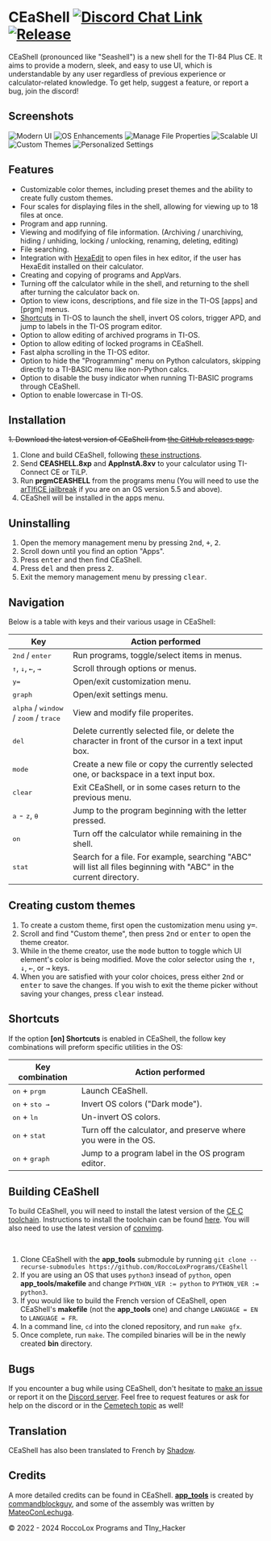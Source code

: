 # CEaShell [![Discord Chat Link](https://img.shields.io/discord/1012426214226530424?logo=discord)](https://discord.gg/RDTtu258fW) [![Release](https://img.shields.io/github/v/release/RoccoLoxPrograms/CEaShell?include_prereleases)](https://github.com/roccoloxprograms/shell/releases/latest)

CEaShell (pronounced like "Seashell") is a new shell for the TI-84 Plus CE. It aims to provide a modern, sleek, and easy to use UI, which is understandable by any user regardless of previous experience or calculator-related knowledge. To get help, suggest a feature, or report a bug, join the discord!

## Screenshots

![Modern UI](screenshots/shell.gif "Modern UI")    ![OS Enhancements](screenshots/osFileInfo.gif "OS Enhancements")
![Manage File Properties](screenshots/fileInfo.png "Manage File Properties")      ![Scalable UI](screenshots/scalableUI.gif "Scalable UI")
![Custom Themes](screenshots/customTheme.gif "Custom Themes")      ![Personalized Settings](screenshots/settings.gif "Personalized Settings")

## Features

* Customizable color themes, including preset themes and the ability to create fully custom themes.
* Four scales for displaying files in the shell, allowing for viewing up to 18 files at once.
* Program and app running.
* Viewing and modifying of file information. (Archiving / unarchiving, hiding / unhiding, locking / unlocking, renaming, deleting, editing)
* File searching.
* Integration with [HexaEdit](https://github.com/captain-calc/HexaEdit-CE) to open files in hex editor, if the user has HexaEdit installed on their calculator.
* Creating and copying of programs and AppVars.
* Turning off the calculator while in the shell, and returning to the shell after turning the calculator back on.
* Option to view icons, descriptions, and file size in the TI-OS [apps] and [prgm] menus.
* [Shortcuts](#shortcuts) in TI-OS to launch the shell, invert OS colors, trigger APD, and jump to labels in the TI-OS program editor.
* Option to allow editing of archived programs in TI-OS.
* Option to allow editing of locked programs in CEaShell.
* Fast alpha scrolling in the TI-OS editor.
* Option to hide the "Programming" menu on Python calculators, skipping directly to a TI-BASIC menu like non-Python calcs.
* Option to disable the busy indicator when running TI-BASIC programs through CEaShell.
* Option to enable lowercase in TI-OS.

## Installation

~~1. Download the latest version of CEaShell from [the GitHub releases page](https://github.com/roccoloxprograms/CEaShell/releases/latest).~~
1. Clone and build CEaShell, following [these instructions](#building-ceashell).
2. Send **CEASHELL.8xp** and **AppInstA.8xv** to your calculator using TI-Connect CE or TiLP.
3. Run **prgmCEASHELL** from the programs menu (You will need to use the [arTIfiCE jailbreak](https://yvantt.github.io/arTIfiCE) if you are on an OS version 5.5 and above).
4. CEaShell will be installed in the apps menu.

## Uninstalling

1. Open the memory management menu by pressing <kbd>2nd</kbd>, <kbd>+</kbd>, <kbd>2</kbd>.
2. Scroll down until you find an option "Apps".
3. Press <kbd>enter</kbd> and then find CEaShell.
4. Press <kbd>del</kbd> and then press <kbd>2</kbd>.
5. Exit the memory management menu by pressing <kbd>clear</kbd>.

## Navigation

Below is a table with keys and their various usage in CEaShell:

| Key                                                                       | Action performed                                                                                                   |
|---------------------------------------------------------------------------|--------------------------------------------------------------------------------------------------------------------|
| <kbd>2nd</kbd> / <kbd>enter</kbd>                                         | Run programs, toggle/select items in menus.                                                                        |
| <kbd>↑</kbd>, <kbd>↓</kbd>, <kbd>←</kbd>, <kbd>→</kbd>                    | Scroll through options or menus.                                                                                   |
| <kbd>y=</kbd>                                                             | Open/exit customization menu.                                                                                      |
| <kbd>graph</kbd>                                                          | Open/exit settings menu.                                                                                           |
| <kbd>alpha</kbd> / <kbd>window</kbd> / <kbd>zoom</kbd> / <kbd>trace</kbd> | View and modify file properites.                                                                                   |
| <kbd>del</kbd>                                                            | Delete currently selected file, or delete the character in front of the cursor in a text input box.                |
| <kbd>mode</kbd>                                                           | Create a new file or copy the currently selected one, or backspace in a text input box.                            |
| <kbd>clear</kbd>                                                          | Exit CEaShell, or in some cases return to the previous menu.                                                       |
| <kbd>a</kbd> - <kbd>z</kbd>, <kbd>θ</kbd>                                 | Jump to the program beginning with the letter pressed.                                                             |
| <kbd>on</kbd>                                                             | Turn off the calculator while remaining in the shell.                                                              |
| <kbd>stat</kbd>                                                           | Search for a file. For example, searching "ABC" will list all files beginning with "ABC" in the current directory. |

## Creating custom themes

1. To create a custom theme, first open the customization menu using <kbd>y=</kbd>.
2. Scroll and find "Custom theme", then press <kbd>2nd</kbd> or <kbd>enter</kbd> to open the theme creator.
3. While in the theme creator, use the <kbd>mode</kbd> button to toggle which UI element's color is being modified. Move the color selector using the <kbd>↑</kbd>, <kbd>↓</kbd>, <kbd>←</kbd>, or <kbd>→</kbd> keys.
4. When you are satisfied with your color choices, press either <kbd>2nd</kbd> or <kbd>enter</kbd> to save the changes. If you wish to exit the theme picker without saving your changes, press <kbd>clear</kbd> instead.

## Shortcuts

If the option **[on] Shortcuts** is enabled in CEaShell, the follow key combinations will preform specific utilities in the OS:

| Key combination                  | Action performed                                                |
|----------------------------------|-----------------------------------------------------------------|
| <kbd>on</kbd> + <kbd>prgm</kbd>  | Launch CEaShell.                                                |
| <kbd>on</kbd> + <kbd>sto →</kbd> | Invert OS colors ("Dark mode").                                 |
| <kbd>on</kbd> + <kbd>ln</kbd>    | Un-invert OS colors.                                            |
| <kbd>on</kbd> + <kbd>stat</kbd>  | Turn off the calculator, and preserve where you were in the OS. |
| <kbd>on</kbd> + <kbd>graph</kbd> | Jump to a program label in the OS program editor.               |

## Building CEaShell

To build CEaShell, you will need to install the latest version of the [CE C toolchain](https://ce-programming.github.io/toolchain/index.html). Instructions to install the toolchain can be found [here](https://ce-programming.github.io/toolchain/static/getting-started.html#installing-the-ce-toolchain). You will also need to use the latest version of [convimg](https://github.com/mateoconlechuga/convimg).

<br />

1. Clone CEaShell with the **app_tools** submodule by running `git clone --recurse-submodules https://github.com/RoccoLoxPrograms/CEaShell`
2. If you are using an OS that uses `python3` insead of `python`, open **app_tools/makefile** and change `PYTHON_VER := python` to `PYTHON_VER := python3`.
3. If you would like to build the French version of CEaShell, open CEaShell's **makefile** (not the **app_tools** one) and change `LANGUAGE = EN` to `LANGUAGE = FR`.
4. In a command line, `cd` into the cloned repository, and run `make gfx`.
5. Once complete, run `make`. The compiled binaries will be in the newly created **bin** directory.


## Bugs

If you encounter a bug while using CEaShell, don't hesitate to [make an issue](https://github.com/RoccoLoxPrograms/CEaShell/issues) or report it on the [Discord server](https://discord.gg/RDTtu258fW).
Feel free to request features or ask for help on the discord or in the [Cemetech topic](https://ceme.tech/t18820) as well!

## Translation

CEaShell has also been translated to French by [Shadow](https://github.com/Bryankaveen).

## Credits

A more detailed credits can be found in CEaShell. [**app_tools**](https://github.com/commandblockguy/app_tools) is created by [commandblockguy](https://github.com/commandblockguy/), and some of the assembly was written by [MateoConLechuga](https://github.com/mateoconlechuga/).

© 2022 - 2024 RoccoLox Programs and TIny_Hacker
